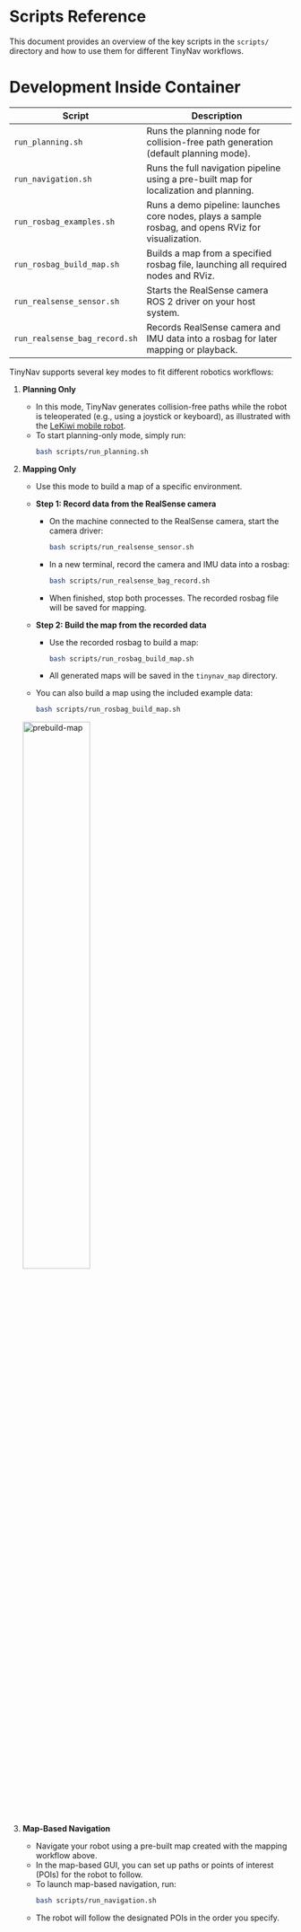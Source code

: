 # Scripts Reference

This document provides an overview of the key scripts in the `scripts/` directory and how to use them for different TinyNav workflows.

# Development Inside Container

| Script                        | Description                                                                                   |
|-------------------------------|----------------------------------------------------------------------------------------------|
| `run_planning.sh`             | Runs the planning node for collision-free path generation (default planning mode).            |
| `run_navigation.sh`           | Runs the full navigation pipeline using a pre-built map for localization and planning.        |
| `run_rosbag_examples.sh`      | Runs a demo pipeline: launches core nodes, plays a sample rosbag, and opens RViz for visualization. |
| `run_rosbag_build_map.sh`     | Builds a map from a specified rosbag file, launching all required nodes and RViz.            |
| `run_realsense_sensor.sh`     | Starts the RealSense camera ROS 2 driver on your host system.                                |
| `run_realsense_bag_record.sh` | Records RealSense camera and IMU data into a rosbag for later mapping or playback.            |

TinyNav supports several key modes to fit different robotics workflows:

1. **Planning Only**
   - In this mode, TinyNav generates collision-free paths while the robot is teleoperated (e.g., using a joystick or keyboard), as illustrated with the [LeKiwi mobile robot](https://huggingface.co/docs/lerobot/lekiwi).
   - To start planning-only mode, simply run:
     ```bash
     bash scripts/run_planning.sh
     ```

2. **Mapping Only**
   - Use this mode to build a map of a specific environment.
   - **Step 1: Record data from the RealSense camera**
     - On the machine connected to the RealSense camera, start the camera driver:
       ```bash
       bash scripts/run_realsense_sensor.sh
       ```
     - In a new terminal, record the camera and IMU data into a rosbag:
       ```bash
       bash scripts/run_realsense_bag_record.sh
       ```
     - When finished, stop both processes. The recorded rosbag file will be saved for mapping.
   - **Step 2: Build the map from the recorded data**
     - Use the recorded rosbag to build a map:
       ```bash
       bash scripts/run_rosbag_build_map.sh
       ```
     - All generated maps will be saved in the `tinynav_map` directory.

   - You can also build a map using the included example data:
      ```bash
      bash scripts/run_rosbag_build_map.sh
      ```
    <picture>
      <img alt="prebuild-map" src="/docs/map.png" width="50%" height="50%">
    </picture>

3. **Map-Based Navigation**
   - Navigate your robot using a pre-built map created with the mapping workflow above.
   - In the map-based GUI, you can set up paths or points of interest (POIs) for the robot to follow.
   - To launch map-based navigation, run:
     ```bash
     bash scripts/run_navigation.sh
     ```
   - The robot will follow the designated POIs in the order you specify.

